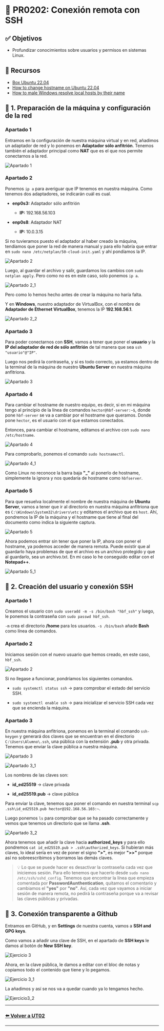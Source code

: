 # 📄 PR0202: Conexión remota con SSH

## ✅ Objetivos
- Profundizar conocimientos sobre usuarios y permisos en sistemas Linux.

## 🔎 Recursos
- [Box Ubuntu 22.04](https://app.vagrantup.com/generic/boxes/ubuntu2204)
- [How to change hostname on Ubuntu 22.04](https://linuxize.com/post/how-to-change-hostname-on-ubuntu-22-04/)
- [How to male Windows resolve local hosts by their name](https://superuser.com/questions/1182917/how-to-make-windows-resolve-local-hosts-by-their-name)

## 📌 1. Preparación de la máquina y configuración de la red

### Apartado 1
Entramos en la configuración de nuestra máquina virtual y en red, añadimos un adaptador de red y lo ponemos en **Adaptador sólo anfitrión**. Tenemos también el adaptador principal como **NAT** que es el que nos permite conectarnos a la red.

![Apartado 1](Imagenes/ej1A1.png)

### Apartado 2
Ponemos `ip a` para averiguar que IP tenemos en nuestra máquina. Como tenemos dos adaptadores, se indicarán cuál es cual.  
- **enp0s3:** Adaptador sólo anfitrión
    - **IP:** 192.168.56.103

- **enp0s8**: Adaptador NAT
    - **IP:** 10.0.3.15

Si no tuvieramos puesto el adaptador al haber creado la máquina, tendíamos que poner la red de manera manual y para ello habría que entrar en `sudo nano /etc/netplan/50-cloud-init.yaml` y ahí pondíamos la IP.

![Apartado 2](Imagenes/ej1A2.png)


Luego, al guardar el archivo y salir, guardamos los cambios con `sudo netplan apply`. Pero como no es en este caso, solo ponemos `ip a`.

![Apartado 2_1](Imagenes/ej1A2_1.png)

Pero como lo hemos hecho antes de crear la máquina no haría falta.  

Y en **Windows**, nuestro adaptador de VirtualBox, con el nombre de **Adaptador de Ethernet VirtualBox**, tenemos la IP **192.168.56.1**.

![Apartado 2_2](Imagenes/ej1A2_2.png)

### Apartado 3
Para poder conectarnos con **SSH**, vamos a tener que poner el **usuario** y la **IP del adaptador de red de sólo anfitrión** de tal manera que sea `ssh "usuario"@"IP"`.  

Luego nos pedirá la contraseña, y si es todo correcto, ya estamos dentro de la terminal de la máquina de nuestro **Ubuntu Server** en nuestra máquina anfitriona.

![Apartado 3](Imagenes/ej1A3.png)

### Apartado 4
Para cambiar el hostname de nuestro equipo, es decir, si en mi máquina tengo al principio de la línea de comandos `hector@hbf-server:~$`, donde pone `hbf-server` se va a cambiar por el hostname que queramos. Donde pone `hector`, es el usuario con el que estamos conectados.  

Entonces, para cambiar el hostname, editamos el archivo con `sudo nano /etc/hostname`.

![Apartado 4](Imagenes/ej1A4.png)

Para comprobarlo, ponemos el comando `sudo hostnamectl`.

![Apartado 4_1](Imagenes/ej1A4_1.png)

Como Linux no reconoce la barra baja **"_"** al ponerlo de hostname, simplemente la ignora y nos quedaría de hostname como `hbfserver`.

### Apartado 5
Para que resuelva localmente el nombre de nuestra máquina de **Ubuntu Server**, vamos a tener que ir al directorio en nuestra máquina anfitriona que es `C:\Windows\System32\drivers\etc` y editamos el archivo que es `host`. Ahí, pondremos la IP de la máquina y el hostname que tiene al final del documento como indica la siguiente captura.

![Apartado 5](Imagenes/ej1A5.png)

Ahora podemos entrar sin tener que poner la IP, ahora con poner el hostname, ya podemos acceder de manera remota. Puede existir que al guardarlo haya problemas de que el archivo es un archivo protegido y que al guardarlo, sea un archivo.txt. En mi caso lo he conseguido editar con el **Notepad++**.

![Apartado 5_1](Imagenes/ej1A5_1.png)

## 📌 2. Creación del usuario y conexión SSH

### Apartado 1
Creamos el usuario con `sudo useradd -m -s /bin/bash "hbf_ssh"` y luego, le ponemos la contraseña con `sudo passwd hbf_ssh`.  

`-m` crea el directorio **/home** para los usuarios. `-s /bin/bash` añade **Bash** como línea de comandos.

### Apartado 2
Iniciamos sesión con el nuevo usuario que hemos creado, en este caso, `hbf_ssh`.

![Apartado 2](Imagenes/ej2A2.png)

Si no llegase a funcionar, pondríamos los siguientes comandos.
- `sudo systemctl status ssh` → para comprobar el estado del servicio SSH.

- `sudo systemctl enable ssh` → para inicializar el servicio SSH cada vez que se encienda la máquina.

### Apartado 3
En nuestra máquina anfitriona, ponemos en la terminal el comando `ssh-keygen` y generará dos claves que se encuentran en el directorio `C:\Users\Alumno\.ssh`, una pública con la extensión **.pub** y otra privada. Tenemos que enviar la clave pública a nuestra máquina.

![Apartado 3](Imagenes/ej2A3.png)


![Apartado 3_1](Imagenes/ej2A3_1.png)

Los nombres de las claves son:
- **id_ed25519** → clave privada

- **id_ed25519.pub** → clave pública

Para enviar la clave, tenemos que poner el comando en nuestra terminal `scp .ssh\id_ed25519.pub hector@192.168.56.103:~`.

Luego ponemos `ls` para comprobar que se ha pasado correctamente y vemos que tenemos un directorio que se llama **.ssh**.

![Apartado 3_2](Imagenes/ej2A3_2.png)

Ahora tenemos que añadir la clave hacia **authorized_keys** y para ello pondremos `cat id_ed25519.pub > .ssh\authorized_keys`. Si hubieran más claves, lo ideal sería en vez de poner el signo **">"**, es mejor **">>"** porque así no sobreescribimos y borramos las demás claves.

> 💡 Lo que se puede hacer es desactivar la contraseña cada vez que iniciemos sesión. Para ello tenemos que hacerlo desde `sudo nano /etc/ssh/sshd_config`. Tenemos que encontrar la línea que empieza comentada por **PasswordAunthentication**, quitamos el comentario y cambiamos el **"yes"** por **"no"**. Así, cada vez que vayamos a iniciar sesión de manera remota, no pedirá la contraseña porque va a revisar las claves públicas y privadas.

## 📌 3. Conexión transparente a Github
Entramos en GitHub, y en **Settings** de nuestra cuenta, vamos a **SSH and GPG keys**.

Como vamos a añadir una clave de SSH, en el apartado de **SSH keys** le damos al botón de **New SSH key**.

![Ejercicio 3](Imagenes/ej3.png)

Ahora, en la clave pública, le damos a editar con el bloc de notas y copiamos todo el contenido que tiene y lo pegamos.

![Ejercicio 3_1](Imagenes/ej3_1.png)

La añadimos y así se nos va a quedar cuando ya lo tengamos hecho.

![Ejercicio3_2](Imagenes/ej3_2.png)

---
### [⬅️ Volver a UT02](../index.md)
---